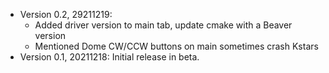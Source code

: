 - Version 0.2, 29211219:  
  - Added driver version to main tab, update cmake with a Beaver version
  - Mentioned Dome CW/CCW buttons on main sometimes crash Kstars
- Version 0.1, 20211218:  Initial release in beta.
